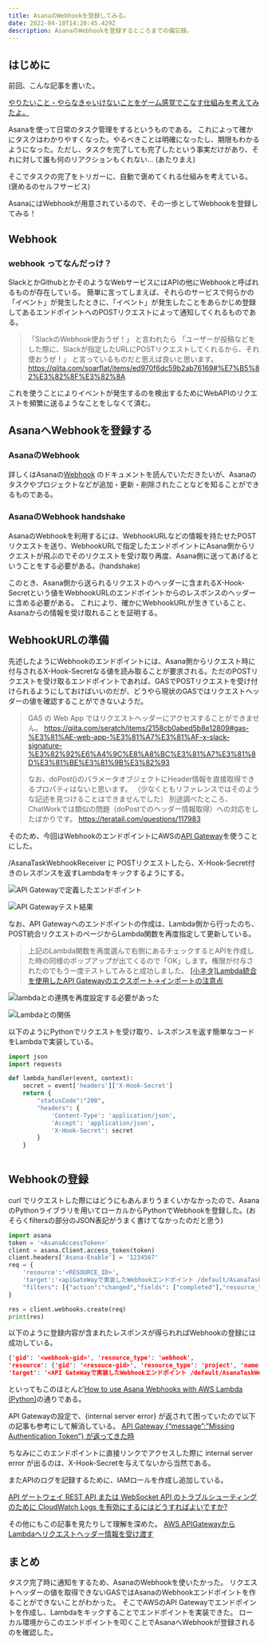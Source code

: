 ```yaml
---
title: AsanaのWebhookを登録してみる。
date: 2022-04-10T14:20:45.429Z
description: AsanaのWebhookを登録するところまでの備忘録。
---
```

## はじめに

前回、こんな記事を書いた。

[やりたいこと・やらなきゃいけないことをゲーム感覚でこなす仕組みを考えてみたよ。](https://myblackcat913.com/2022-01-23-%E3%82%84%E3%82%8A%E3%81%9F%E3%81%84%E3%81%93%E3%81%A8%E3%83%BB%E3%82%84%E3%82%89%E3%81%AA%E3%81%8D%E3%82%83%E3%81%84%E3%81%91%E3%81%AA%E3%81%84%E3%81%93%E3%81%A8%E3%82%92%E3%82%B2%E3%83%BC%E3%83%A0%E6%84%9F%E8%A6%9A%E3%81%A7%E3%81%93%E3%81%AA%E3%81%99%E4%BB%95%E7%B5%84%E3%81%BF%E3%82%92%E8%80%83%E3%81%88%E3%81%A6%E3%81%BF%E3%81%9F%E3%82%88%E3%80%82/)

Asanaを使って日常のタスク管理をするというものである。
これによって確かにタスクはわかりやすくなった。やるべきことは明確になったし、期限もわかるようになった。ただし、タスクを完了しても完了したという事実だけがあり、それに対して誰も何のリアクションもくれない... (あたりまえ)

そこでタスクの完了をトリガーに、自動で褒めてくれる仕組みを考えている。(褒めるのセルフサービス)

AsanaにはWebhookが用意されているので、その一歩としてWebhookを登録してみる！

## Webhook

### webhook ってなんだっけ？

SlackとかGithubとかそのようなWebサービスにはAPIの他にWebhookと呼ばれるものが存在している。
簡単に言ってしまえば、それらのサービスで何らかの「イベント」が発生したときに、「イベント」が発生したことをあらかじめ登録してあるエンドポイントへのPOSTリクエストによって通知してくれるものである。

> 「SlackのWebhook使おうぜ！」
> と言われたら
> 「ユーザーが投稿などをした際に、Slackが指定したURLにPOSTリクエストしてくれるから、それ使おうぜ！」
> と言っているものだと思えば良いと思います。
> https://qiita.com/soarflat/items/ed970f6dc59b2ab76169#%E7%B5%82%E3%82%8F%E3%82%8A

これを使うことによりイベントが発生するのを検出するためにWebAPIのリクエストを頻繁に送るようなことをしなくて済む。

## AsanaへWebhookを登録する

### AsanaのWebhook

詳しくはAsanaの[Webhook](https://developers.asana.com/docs/webhooks)
のドキュメントを読んでいただきたいが、Asanaのタスクやプロジェクトなどが追加・更新・削除されたことなどを知ることができるものである。

### AsanaのWebhook handshake

AsanaのWebhookを利用するには、WebhookURLなどの情報を持たせたPOSTリクエストを送り、WebhookURLで指定したエンドポイントにAsana側からリクエストが飛ぶのでそのリクエストを受け取り再度、Asana側に送ってあげるということをする必要がある。(handshake)

このとき、Asana側から送られるリクエストのヘッダーに含まれるX-Hook-Secretという値をWebhookURLのエンドポイントからのレスポンスのヘッダーに含める必要がある。
これにより、確かにWebhookURLが生きていること、Asanaからの情報を受け取れることを証明する。

## WebhookURLの準備

先述したようにWebhookのエンドポイントには、Asana側からリクエスト時に付与されるX-Hook-Secretなる値を読み取ることが要求される。ただのPOSTリクエストを受け取るエンドポイントであれば、GASでPOSTリクエストを受け付けられるようにしておけばいいのだが、どうやら現状のGASではリクエストヘッダーの値を確認することができないようだ。

> GAS の Web App ではリクエストヘッダーにアクセスすることができません。
> https://qiita.com/seratch/items/2158cb0abed5b8e12809#gas-%E3%81%AE-web-app-%E3%81%A7%E3%81%AF-x-slack-signature-%E3%82%92%E6%A4%9C%E8%A8%BC%E3%81%A7%E3%81%8D%E3%81%BE%E3%81%9B%E3%82%93
>
> なお、doPost()のパラメータオブジェクトにHeader情報を直接取得できるプロパティはないと思います。
> （少なくともリファレンスではそのような記述を見つけることはできませんでした）
> 別途調べたところ、ChatWorkでは類似の問題（doPostでのヘッダー情報取得）への対応をしたばかりです。
> https://teratail.com/questions/117983

そのため、今回はWebhookのエンドポイントにAWSの[API Gateway](https://ap-northeast-1.console.aws.amazon.com/apigateway)を使うことにした。

/AsanaTaskWebhookReceiver に POSTリクエストしたら、X-Hook-Secret付きのレスポンスを返すLambdaをキックするようにする。

![API Gatewayで定義したエンドポイント](/images/uploaded/20220411-002010.png)

![API Gatewayテスト結果](/images/uploaded/20220411-002747.png)

なお、API Gatewayへのエンドポイントの作成は、Lambda側から行ったのち、POST統合リクエストのページからLambda関数を再度指定して更新している。

> 上記のLambda関数を再度選んで右側にあるチェックするとAPIを作成した時の同様のポップアップが出てくるので「OK」します。権限が付与されたのでもう一度テストしてみると成功しました。
[[小ネタ]Lambda統合を使用したAPI Gatewayのエクスポート→インポートの注意点](https://dev.classmethod.jp/articles/api-gateway-export-import/)

![lambdaとの連携を再度設定する必要があった](/images/uploaded/20220401-011602.png)


![Lambdaとの関係](/images/uploaded/20220411-003147.png)

以下のようにPythonでリクエストを受け取り、レスポンスを返す簡単なコードをLambdaで実装している。

```python
import json
import requests

def lambda_handler(event, context):
    secret = event['headers']['X-Hook-Secret']
    return {
        "statusCode":"200",
        "headers": {
            'Content-Type': 'application/json',
            'Accept': 'application/json',
            'X-Hook-Secret': secret
        }
    }
    
```

## Webhookの登録
curl でリクエストした際にはどうにもあんまりうまくいかなかったので、AsanaのPythonライブラリを用いてローカルからPythonでWebhookを登録した。(おそらくfiltersの部分のJSON表記がうまく書けてなかったのだと思う)

```python
import asana
token = '<AsanaAccessToken>'
client = asana.Client.access_token(token)
client.headers['Asana-Enable'] = '1234567'
req = {
    'resource':'<RESOURCE_ID>',
    'target':'<apiGateWayで実装したWebhookエンドポイント /default/AsanaTaskWebhookReceiver >',
    "filters": [{"action":"changed","fields": ["completed"],"resource_type": "task"}],
}

res = client.webhooks.create(req)
print(res)
```

以下のように登録内容が含まれたレスポンスが得られればWebhookの登録には成功している。
```json
{'gid': '<webhook-gid>', 'resource_type': 'webhook', 
'resource': {'gid': '<resouce-gid>', 'resource_type': 'project', 'name': 'マイホームワーク'}, 
'target': '<API GateWayで実装したWebhookエンドポイント /default/AsanaTaskWebhookReceiver >', 'active': True, 'filters': [{'resource_type': 'task', 'resource_subtype': None, 'action': 'changed', 'fields': ['completed']}], 'created_at': '2022-03-31T16:13:51.843Z', 'last_failure_at': None, 'last_failure_content': '', 'last_success_at': '2022-03-31T16:13:53.125Z'}
```

といってもこのほとんど[How to use Asana Webhooks with AWS Lambda (Python)](https://sharon-53595.medium.com/how-to-use-asana-webhooks-with-a-aws-lambda-function-python-3c24ef068474)の通りである。

API Gatewayの設定で、{internal server error} が返されて困っていたので以下の記事も参考にして解消している。
[API Gateway {“message”:”Missing Authentication Token”} が返ってきた時](https://bokuranotameno.com/post-10884/)

ちなみにこのエンドポイントに直接リンクでアクセスした際に internal server error が出るのは、X-Hook-Secretを与えてないから当然である。

またAPIのログを記録するために、IAMロールを作成し追加している。

[API ゲートウェイ REST API または WebSocket API のトラブルシューティングのために CloudWatch Logs を有効にするにはどうすればよいですか?](https://aws.amazon.com/jp/premiumsupport/knowledge-center/api-gateway-cloudwatch-logs/)

その他にもこの記事を見たりして理解を深めた。
[AWS APIGatewayからLambdaへリクエストヘッダー情報を受け渡す](https://qiita.com/kobayashim_21/items/19dba5d3ef8955f3b2d1)


## まとめ
タスク完了時に通知をするため、AsanaのWebhookを使いたかった。
リクエストヘッダーの値を取得できないGASではAsanaのWebhookエンドポイントを作ることができないことがわかった。
そこでAWSのAPI Gatewayでエンドポイントを作成し、Lambdaをキックすることでエンドポイントを実装できた。
ローカル環境からこのエンドポイントを叩くことでAsanaへWebhookが登録されるのを確認した。

